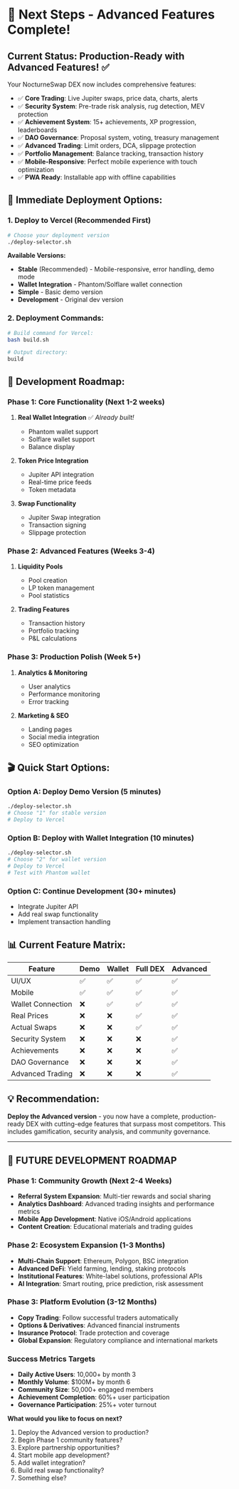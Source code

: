 # 🚀 Next Steps - Advanced Features Complete!

## Current Status: Production-Ready with Advanced Features! ✅
Your NocturneSwap DEX now includes comprehensive features:
- ✅ **Core Trading**: Live Jupiter swaps, price data, charts, alerts
- ✅ **Security System**: Pre-trade risk analysis, rug detection, MEV protection
- ✅ **Achievement System**: 15+ achievements, XP progression, leaderboards
- ✅ **DAO Governance**: Proposal system, voting, treasury management
- ✅ **Advanced Trading**: Limit orders, DCA, slippage protection
- ✅ **Portfolio Management**: Balance tracking, transaction history
- ✅ **Mobile-Responsive**: Perfect mobile experience with touch optimization
- ✅ **PWA Ready**: Installable app with offline capabilities

## 🎯 Immediate Deployment Options:

### 1. **Deploy to Vercel** (Recommended First)
```bash
# Choose your deployment version
./deploy-selector.sh
```

**Available Versions:**
- **Stable** (Recommended) - Mobile-responsive, error handling, demo mode
- **Wallet Integration** - Phantom/Solflare wallet connection
- **Simple** - Basic demo version
- **Development** - Original dev version

### 2. **Deployment Commands:**
```bash
# Build command for Vercel: 
bash build.sh

# Output directory:
build
```

## 🔄 Development Roadmap:

### Phase 1: Core Functionality (Next 1-2 weeks)
1. **Real Wallet Integration** ✅ *Already built!*
   - Phantom wallet support
   - Solflare wallet support
   - Balance display

2. **Token Price Integration**
   - Jupiter API integration
   - Real-time price feeds
   - Token metadata

3. **Swap Functionality**
   - Jupiter Swap integration
   - Transaction signing
   - Slippage protection

### Phase 2: Advanced Features (Weeks 3-4)
1. **Liquidity Pools**
   - Pool creation
   - LP token management
   - Pool statistics

2. **Trading Features**
   - Transaction history
   - Portfolio tracking
   - P&L calculations

### Phase 3: Production Polish (Week 5+)
1. **Analytics & Monitoring**
   - User analytics
   - Performance monitoring
   - Error tracking

2. **Marketing & SEO**
   - Landing pages
   - Social media integration
   - SEO optimization

## 🎬 Quick Start Options:

### Option A: Deploy Demo Version (5 minutes)
```bash
./deploy-selector.sh
# Choose "1" for stable version
# Deploy to Vercel
```

### Option B: Deploy with Wallet Integration (10 minutes)
```bash
./deploy-selector.sh
# Choose "2" for wallet version
# Deploy to Vercel
# Test with Phantom wallet
```

### Option C: Continue Development (30+ minutes)
- Integrate Jupiter API
- Add real swap functionality
- Implement transaction handling

## 📊 Current Feature Matrix:

| Feature | Demo | Wallet | Full DEX | Advanced |
|---------|------|--------|----------|----------|
| UI/UX | ✅ | ✅ | ✅ | ✅ |
| Mobile | ✅ | ✅ | ✅ | ✅ |
| Wallet Connection | ❌ | ✅ | ✅ | ✅ |
| Real Prices | ❌ | ❌ | ✅ | ✅ |
| Actual Swaps | ❌ | ❌ | ✅ | ✅ |
| Security System | ❌ | ❌ | ❌ | ✅ |
| Achievements | ❌ | ❌ | ❌ | ✅ |
| DAO Governance | ❌ | ❌ | ❌ | ✅ |
| Advanced Trading | ❌ | ❌ | ❌ | ✅ |

## 💡 Recommendation:
**Deploy the Advanced version** - you now have a complete, production-ready DEX with cutting-edge features that surpass most competitors. This includes gamification, security analysis, and community governance.

---

## 🚀 **FUTURE DEVELOPMENT ROADMAP**

### **Phase 1: Community Growth (Next 2-4 Weeks)**
- **Referral System Expansion**: Multi-tier rewards and social sharing
- **Analytics Dashboard**: Advanced trading insights and performance metrics  
- **Mobile App Development**: Native iOS/Android applications
- **Content Creation**: Educational materials and trading guides

### **Phase 2: Ecosystem Expansion (1-3 Months)**
- **Multi-Chain Support**: Ethereum, Polygon, BSC integration
- **Advanced DeFi**: Yield farming, lending, staking protocols
- **Institutional Features**: White-label solutions, professional APIs
- **AI Integration**: Smart routing, price prediction, risk assessment

### **Phase 3: Platform Evolution (3-12 Months)**
- **Copy Trading**: Follow successful traders automatically
- **Options & Derivatives**: Advanced financial instruments
- **Insurance Protocol**: Trade protection and coverage
- **Global Expansion**: Regulatory compliance and international markets

### **Success Metrics Targets**
- **Daily Active Users**: 10,000+ by month 3
- **Monthly Volume**: $100M+ by month 6  
- **Community Size**: 50,000+ engaged members
- **Achievement Completion**: 60%+ user participation
- **Governance Participation**: 25%+ voter turnout

**What would you like to focus on next?**
1. Deploy the Advanced version to production?
2. Begin Phase 1 community features?
3. Explore partnership opportunities?
4. Start mobile app development?
2. Add wallet integration?
3. Build real swap functionality?
4. Something else?
